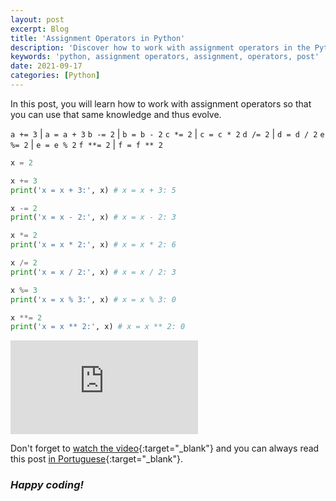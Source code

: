 ```yaml
---
layout: post
excerpt: Blog
title: 'Assignment Operators in Python'
description: 'Discover how to work with assignment operators in the Python programming language. Get answers to your questions with the theory and examples presented.'
keywords: 'python, assignment operators, assignment, operators, post'
date: 2021-09-17
categories: [Python]
---
```


In this post, you will learn how to work with assignment operators so that you can use that same knowledge and thus evolve.

`a += 3` | `a = a + 3`
`b -= 2` | `b = b - 2`
`c *= 2` | `c = c * 2`
`d /= 2` | `d = d / 2`
`e %= 2` | `e = e % 2`
`f **= 2` | `f = f ** 2`

```python
x = 2

x += 3
print('x = x + 3:', x) # x = x + 3: 5

x -= 2
print('x = x - 2:', x) # x = x - 2: 3

x *= 2
print('x = x * 2:', x) # x = x * 2: 6

x /= 2
print('x = x / 2:', x) # x = x / 2: 3

x %= 3
print('x = x % 3:', x) # x = x % 3: 0

x **= 2
print('x = x ** 2:', x) # x = x ** 2: 0
```

<div class="video-container">
  <iframe src="https://www.youtube.com/embed/gV9e6zsEO5M" frameborder="0" allowfullscreen></iframe>
</div>

Don't forget to [watch the video](https://youtu.be/gV9e6zsEO5M){:target="\_blank"} and you can always read this post [in Portuguese](https://caffeinealgorithm.com/blog/20210917/operadores-de-atribuicao-em-python/){:target="\_blank"}.

### _Happy coding!_
